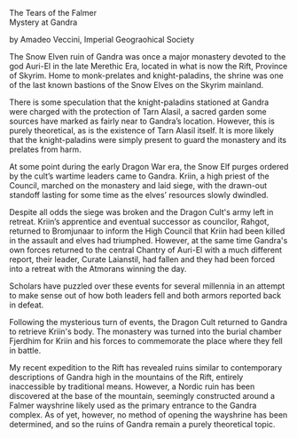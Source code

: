 The Tears of the Falmer\
Mystery at Gandra

by Amadeo Veccini, Imperial Geograohical Society

The Snow Elven ruin of Gandra was once a major monastery devoted to the god Auri-El in the late Merethic Era, located in what is now the Rift, Province of Skyrim. Home to monk-prelates and knight-paladins, the shrine was one of the last known bastions of the Snow Elves on the Skyrim mainland.

There is some speculation that the knight-paladins stationed at Gandra were charged with the protection of Tarn Alasil, a sacred garden some sources have marked as fairly near to Gandra’s location. However, this is purely theoretical, as is the existence of Tarn Alasil itself. It is more likely that the knight-paladins were simply present to guard the monastery and its prelates from harm.

At some point during the early Dragon War era, the Snow Elf purges ordered by the cult’s wartime leaders came to Gandra. Kriin, a high priest of the Council, marched on the monastery and laid siege, with the drawn-out standoff lasting for some time as the elves’ resources slowly dwindled.

Despite all odds the siege was broken and the Dragon Cult's army left in retreat. Kriin’s apprentice and eventual successor as councilor, Rahgot, returned to Bromjunaar to inform the High Council that Kriin had been killed in the assault and elves had triumphed. However, at the same time Gandra's own forces returned to the central Chantry of Auri-El with a much different report, their leader, Curate Laianstil, had fallen and they had been forced into a retreat with the Atmorans winning the day.

Scholars have puzzled over these events for several millennia in an attempt to make sense out of how both leaders fell and both armors reported back in defeat.

Following the mysterious turn of events, the Dragon Cult returned to Gandra to retrieve Kriin's body. The monastery was turned into the burial chamber Fjerdhim for Kriin and his forces to commemorate the place where they fell in battle.

My recent expedition to the Rift has revealed ruins similar to contemporary descriptions of Gandra high in the mountains of the Rift, entirely inaccessible by traditional means. However, a Nordic ruin has been discovered at the base of the mountain, seemingly constructed around a Falmer wayshrine likely used as the primary entrance to the Gandra complex. As of yet, however, no method of opening the wayshrine has been determined, and so the ruins of Gandra remain a purely theoretical topic.
